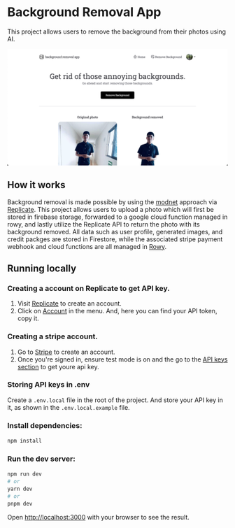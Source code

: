 # Background Removal App

This project allows users to remove the background from their photos using AI.

[![Remove Background App](./public/screenshot.png)](https://rodgetech.com/)

## How it works

Background removal is made possible by using the [modnet](https://github.com/pollinations/modnet) approach via [Replicate](https://replicate.com/). This project allows users to upload a photo which will first be stored in firebase storage, forwarded to a google cloud function managed in rowy, and lastly utilize the Replicate API to return the photo with its background removed. All data such as user profile, generated images, and credit packges are stored in Firestore, while the associated stripe payment webhook and cloud functions are all managed in [Rowy](https://rowy.io/).

## Running locally

### Creating a account on Replicate to get API key.

1. Visit [Replicate](https://replicate.com/) to create an account.
2. Click on [Account](https://replicate.com/account) in the menu. And, here you can find your API token, copy it.

### Creating a stripe account.

1. Go to [Stripe](https://stripe.com/) to create an account.
2. Once you're signed in, ensure test mode is on and the go to the [API keys section](https://dashboard.stripe.com/test/apikeys) to get youre api key.

### Storing API keys in .env

Create a `.env.local` file in the root of the project. And store your API key in it, as shown in the `.env.local.example` file.

### Install dependencies:

```bash
npm install
```

### Run the dev server:

```bash
npm run dev
# or
yarn dev
# or
pnpm dev
```

Open [http://localhost:3000](http://localhost:3000) with your browser to see the result.
